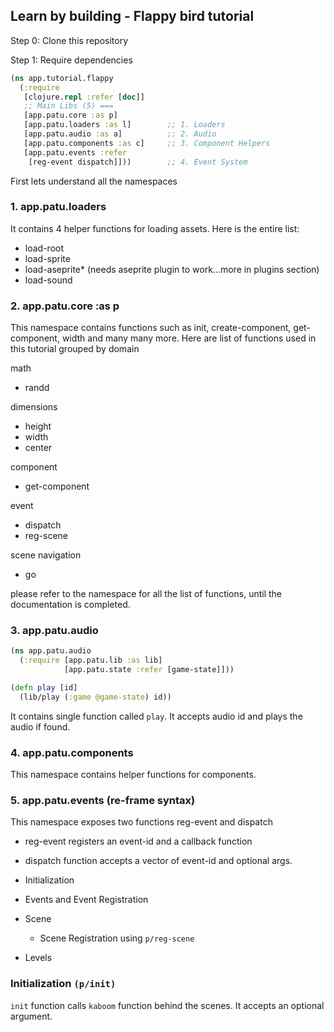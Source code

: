 ## Learn by building - Flappy bird tutorial

Step 0: Clone this repository

Step 1: Require dependencies

```clj
(ns app.tutorial.flappy
  (:require
   [clojure.repl :refer [doc]]
   ;; Main Libs (5) ===
   [app.patu.core :as p]
   [app.patu.loaders :as l]        ;; 1. Loaders
   [app.patu.audio :as a]          ;; 2. Audio
   [app.patu.components :as c]     ;; 3. Component Helpers
   [app.patu.events :refer
    [reg-event dispatch]]))        ;; 4. Event System
```

First lets understand all the namespaces

### 1. app.patu.loaders

It contains 4 helper functions for loading assets. Here is the entire list:

- load-root
- load-sprite
- load-aseprite\* (needs aseprite plugin to work...more in plugins section)
- load-sound

### 2. app.patu.core :as p

This namespace contains functions such as init, create-component, get-component, width and many many more.
Here are list of functions used in this tutorial grouped by domain

math

- randd

dimensions

- height
- width
- center

component

- get-component

event

- dispatch
- reg-scene

scene navigation

- go

please refer to the namespace for all the list of functions, until the documentation is completed.

### 3. app.patu.audio

```clj
(ns app.patu.audio
  (:require [app.patu.lib :as lib]
            [app.patu.state :refer [game-state]]))

(defn play [id]
  (lib/play (:game @game-state) id))

```

It contains single function called `play`. It accepts audio id and plays the audio if found.

### 4. app.patu.components

This namespace contains helper functions for components.

### 5. app.patu.events (re-frame syntax)

This namespace exposes two functions reg-event and dispatch

- reg-event registers an event-id and a callback function
- dispatch function accepts a vector of event-id and optional args.

- Initialization
- Events and Event Registration
- Scene
  - Scene Registration using `p/reg-scene`
- Levels

### Initialization `(p/init)`

`init` function calls `kaboom` function behind the scenes. It accepts an optional argument.
